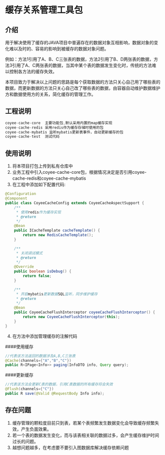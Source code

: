 # 缓存关系管理工具包

## 介绍
用于解决使用了缓存的JAVA项目中普遍存在的数据对象互相影响，数据对象的变化难以及时的、容易的影响到被缓存的数据对象问题。  
  
例如：方法1引用了A、B、C三张表的数据，方法2引用了B、D两张表的数据，方法3引用了A、C两张表的数据，当其中某个表的数据发生变化时，传统的方法难以控制各方法的缓存失效。  
  
本项目致力于解决以上问题的思路是每个获取数据的方法只关心自己用了哪些表的数据，而更新数据的方法只关心自己改了哪些表的数据，由容器自动维护数据维护方和数据使用方的关系，简化缓存的管理工作。  

## 工程说明
```java 
coyee-cache-core  主要功能包,默认采用内置的map缓存实现
coyee-cache-redis 采用redis作为缓存存储时使用的包
coyee-cache-mybatis 监听mybatis更新表事件，自动更新缓存的包
coyee-cache-test  测试代码
```


## 使用说明
1.  将本项目打包上传到私有仓库中
2.  业务工程中引入coyee-cache-core包，根据情况决定是否引用coyee-cache-redis和coyee-cache-mybatis
3.  在工程中添加如下配置代码:
````java
@Configuration
@Component
public class CoyeeCacheConfig extends CoyeeCacheAspectSupport {
    /**
     * 使用redis作为缓存实现
     * @return
     */
    @Bean
    public ICacheTemplate cacheTemplate() {
        return new RedisCacheTemplate();
    }

    /**
     * 关闭调试模式
     * @return
     */
    @Override
    public boolean isDebug() {
        return false;
    }

    /**
     * 开启mybatis更新数据SQL监听，同步维护缓存
     * @return
     */
    @Bean
    public CoyeeCacheFlushInterceptor coyeeCacheFlushInterceptor() {
        return new CoyeeCacheFlushInterceptor(this);
    }
}
````
4.  在方法中添加管理缓存的注解代码

####使用缓存
```java 
//代表该方法返回的数据涉及A,B,C三张表
@Cache(channels={"A","B","C"})
public R<IPage<Info>> paging(InfoDTO info, Query query);
```

####更新缓存
```java 
//代表该方法会更新C表的数据，引用C表数据的所有缓存将会失效
@Flush(channels={"C"})
public R save(@Valid @RequestBody Info info);
```
## 存在问题
1.  缓存管理的颗粒度目前只到表，若某个表频繁发生数据变化会导致缓存频繁失效，产生负面效果。
2.  若一个表的数据发生变化，而与该表相关联的数据过多，会产生缓存维护时间过长的问题。
3.  越想问题越多，在考虑要不要引入图数据库解决缓存依赖问题


